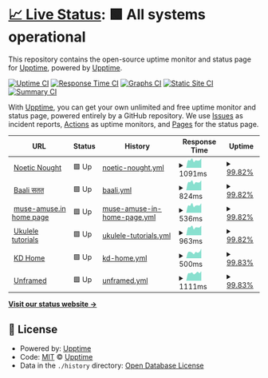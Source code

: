 # [📈 Live Status](https://upptime.github.io/upptime): <!--live status--> **🟩 All systems operational**

This repository contains the open-source uptime monitor and status page for [Upptime](https://upptime.js.org), powered by [Upptime](https://github.com/upptime/upptime).

[![Uptime CI](https://github.com/muse-amuse/status/workflows/Uptime%20CI/badge.svg)](https://github.com/muse-amuse/status/actions?query=workflow%3A%22Uptime+CI%22)
[![Response Time CI](https://github.com/muse-amuse/status/workflows/Response%20Time%20CI/badge.svg)](https://github.com/muse-amuse/status/actions?query=workflow%3A%22Response+Time+CI%22)
[![Graphs CI](https://github.com/muse-amuse/status/workflows/Graphs%20CI/badge.svg)](https://github.com/muse-amuse/status/actions?query=workflow%3A%22Graphs+CI%22)
[![Static Site CI](https://github.com/muse-amuse/status/workflows/Static%20Site%20CI/badge.svg)](https://github.com/muse-amuse/status/actions?query=workflow%3A%22Static+Site+CI%22)
[![Summary CI](https://github.com/muse-amuse/status/workflows/Summary%20CI/badge.svg)](https://github.com/muse-amuse/status/actions?query=workflow%3A%22Summary+CI%22)

With [Upptime](https://upptime.js.org), you can get your own unlimited and free uptime monitor and status page, powered entirely by a GitHub repository. We use [Issues](https://github.com/upptime/upptime/issues) as incident reports, [Actions](https://github.com/muse-amuse/status/actions) as uptime monitors, and [Pages](https://upptime.github.io/upptime) for the status page.

<!--start: status pages-->
<!-- This summary is generated by Upptime (https://github.com/upptime/upptime) -->
<!-- Do not edit this manually, your changes will be overwritten -->
<!-- prettier-ignore -->
| URL | Status | History | Response Time | Uptime |
| --- | ------ | ------- | ------------- | ------ |
| <img alt="" src="https://icons.duckduckgo.com/ip3/punchagan.muse-amuse.in.ico" height="13"> [Noetic Nought](https://punchagan.muse-amuse.in) | 🟩 Up | [noetic-nought.yml](https://github.com/muse-amuse/status/commits/HEAD/history/noetic-nought.yml) | <details><summary><img alt="Response time graph" src="./graphs/noetic-nought/response-time-week.png" height="20"> 1091ms</summary><br><a href="https://status.muse-amuse.in/history/noetic-nought"><img alt="Response time 1022" src="https://img.shields.io/endpoint?url=https%3A%2F%2Fraw.githubusercontent.com%2Fmuse-amuse%2Fstatus%2FHEAD%2Fapi%2Fnoetic-nought%2Fresponse-time.json"></a><br><a href="https://status.muse-amuse.in/history/noetic-nought"><img alt="24-hour response time 1301" src="https://img.shields.io/endpoint?url=https%3A%2F%2Fraw.githubusercontent.com%2Fmuse-amuse%2Fstatus%2FHEAD%2Fapi%2Fnoetic-nought%2Fresponse-time-day.json"></a><br><a href="https://status.muse-amuse.in/history/noetic-nought"><img alt="7-day response time 1091" src="https://img.shields.io/endpoint?url=https%3A%2F%2Fraw.githubusercontent.com%2Fmuse-amuse%2Fstatus%2FHEAD%2Fapi%2Fnoetic-nought%2Fresponse-time-week.json"></a><br><a href="https://status.muse-amuse.in/history/noetic-nought"><img alt="30-day response time 1025" src="https://img.shields.io/endpoint?url=https%3A%2F%2Fraw.githubusercontent.com%2Fmuse-amuse%2Fstatus%2FHEAD%2Fapi%2Fnoetic-nought%2Fresponse-time-month.json"></a><br><a href="https://status.muse-amuse.in/history/noetic-nought"><img alt="1-year response time 1022" src="https://img.shields.io/endpoint?url=https%3A%2F%2Fraw.githubusercontent.com%2Fmuse-amuse%2Fstatus%2FHEAD%2Fapi%2Fnoetic-nought%2Fresponse-time-year.json"></a></details> | <details><summary><a href="https://status.muse-amuse.in/history/noetic-nought">99.82%</a></summary><a href="https://status.muse-amuse.in/history/noetic-nought"><img alt="All-time uptime 99.98%" src="https://img.shields.io/endpoint?url=https%3A%2F%2Fraw.githubusercontent.com%2Fmuse-amuse%2Fstatus%2FHEAD%2Fapi%2Fnoetic-nought%2Fuptime.json"></a><br><a href="https://status.muse-amuse.in/history/noetic-nought"><img alt="24-hour uptime 100.00%" src="https://img.shields.io/endpoint?url=https%3A%2F%2Fraw.githubusercontent.com%2Fmuse-amuse%2Fstatus%2FHEAD%2Fapi%2Fnoetic-nought%2Fuptime-day.json"></a><br><a href="https://status.muse-amuse.in/history/noetic-nought"><img alt="7-day uptime 99.82%" src="https://img.shields.io/endpoint?url=https%3A%2F%2Fraw.githubusercontent.com%2Fmuse-amuse%2Fstatus%2FHEAD%2Fapi%2Fnoetic-nought%2Fuptime-week.json"></a><br><a href="https://status.muse-amuse.in/history/noetic-nought"><img alt="30-day uptime 99.96%" src="https://img.shields.io/endpoint?url=https%3A%2F%2Fraw.githubusercontent.com%2Fmuse-amuse%2Fstatus%2FHEAD%2Fapi%2Fnoetic-nought%2Fuptime-month.json"></a><br><a href="https://status.muse-amuse.in/history/noetic-nought"><img alt="1-year uptime 99.98%" src="https://img.shields.io/endpoint?url=https%3A%2F%2Fraw.githubusercontent.com%2Fmuse-amuse%2Fstatus%2FHEAD%2Fapi%2Fnoetic-nought%2Fuptime-year.json"></a></details>
| <img alt="" src="https://icons.duckduckgo.com/ip3/baali.muse-amuse.in.ico" height="13"> [Baali सतत](https://baali.muse-amuse.in) | 🟩 Up | [baali.yml](https://github.com/muse-amuse/status/commits/HEAD/history/baali.yml) | <details><summary><img alt="Response time graph" src="./graphs/baali/response-time-week.png" height="20"> 824ms</summary><br><a href="https://status.muse-amuse.in/history/baali"><img alt="Response time 824" src="https://img.shields.io/endpoint?url=https%3A%2F%2Fraw.githubusercontent.com%2Fmuse-amuse%2Fstatus%2FHEAD%2Fapi%2Fbaali%2Fresponse-time.json"></a><br><a href="https://status.muse-amuse.in/history/baali"><img alt="24-hour response time 896" src="https://img.shields.io/endpoint?url=https%3A%2F%2Fraw.githubusercontent.com%2Fmuse-amuse%2Fstatus%2FHEAD%2Fapi%2Fbaali%2Fresponse-time-day.json"></a><br><a href="https://status.muse-amuse.in/history/baali"><img alt="7-day response time 824" src="https://img.shields.io/endpoint?url=https%3A%2F%2Fraw.githubusercontent.com%2Fmuse-amuse%2Fstatus%2FHEAD%2Fapi%2Fbaali%2Fresponse-time-week.json"></a><br><a href="https://status.muse-amuse.in/history/baali"><img alt="30-day response time 785" src="https://img.shields.io/endpoint?url=https%3A%2F%2Fraw.githubusercontent.com%2Fmuse-amuse%2Fstatus%2FHEAD%2Fapi%2Fbaali%2Fresponse-time-month.json"></a><br><a href="https://status.muse-amuse.in/history/baali"><img alt="1-year response time 824" src="https://img.shields.io/endpoint?url=https%3A%2F%2Fraw.githubusercontent.com%2Fmuse-amuse%2Fstatus%2FHEAD%2Fapi%2Fbaali%2Fresponse-time-year.json"></a></details> | <details><summary><a href="https://status.muse-amuse.in/history/baali">99.82%</a></summary><a href="https://status.muse-amuse.in/history/baali"><img alt="All-time uptime 99.98%" src="https://img.shields.io/endpoint?url=https%3A%2F%2Fraw.githubusercontent.com%2Fmuse-amuse%2Fstatus%2FHEAD%2Fapi%2Fbaali%2Fuptime.json"></a><br><a href="https://status.muse-amuse.in/history/baali"><img alt="24-hour uptime 100.00%" src="https://img.shields.io/endpoint?url=https%3A%2F%2Fraw.githubusercontent.com%2Fmuse-amuse%2Fstatus%2FHEAD%2Fapi%2Fbaali%2Fuptime-day.json"></a><br><a href="https://status.muse-amuse.in/history/baali"><img alt="7-day uptime 99.82%" src="https://img.shields.io/endpoint?url=https%3A%2F%2Fraw.githubusercontent.com%2Fmuse-amuse%2Fstatus%2FHEAD%2Fapi%2Fbaali%2Fuptime-week.json"></a><br><a href="https://status.muse-amuse.in/history/baali"><img alt="30-day uptime 99.96%" src="https://img.shields.io/endpoint?url=https%3A%2F%2Fraw.githubusercontent.com%2Fmuse-amuse%2Fstatus%2FHEAD%2Fapi%2Fbaali%2Fuptime-month.json"></a><br><a href="https://status.muse-amuse.in/history/baali"><img alt="1-year uptime 99.98%" src="https://img.shields.io/endpoint?url=https%3A%2F%2Fraw.githubusercontent.com%2Fmuse-amuse%2Fstatus%2FHEAD%2Fapi%2Fbaali%2Fuptime-year.json"></a></details>
| <img alt="" src="https://icons.duckduckgo.com/ip3/muse-amuse.in.ico" height="13"> [muse-amuse.in home page](https://muse-amuse.in) | 🟩 Up | [muse-amuse-in-home-page.yml](https://github.com/muse-amuse/status/commits/HEAD/history/muse-amuse-in-home-page.yml) | <details><summary><img alt="Response time graph" src="./graphs/muse-amuse-in-home-page/response-time-week.png" height="20"> 536ms</summary><br><a href="https://status.muse-amuse.in/history/muse-amuse-in-home-page"><img alt="Response time 500" src="https://img.shields.io/endpoint?url=https%3A%2F%2Fraw.githubusercontent.com%2Fmuse-amuse%2Fstatus%2FHEAD%2Fapi%2Fmuse-amuse-in-home-page%2Fresponse-time.json"></a><br><a href="https://status.muse-amuse.in/history/muse-amuse-in-home-page"><img alt="24-hour response time 575" src="https://img.shields.io/endpoint?url=https%3A%2F%2Fraw.githubusercontent.com%2Fmuse-amuse%2Fstatus%2FHEAD%2Fapi%2Fmuse-amuse-in-home-page%2Fresponse-time-day.json"></a><br><a href="https://status.muse-amuse.in/history/muse-amuse-in-home-page"><img alt="7-day response time 536" src="https://img.shields.io/endpoint?url=https%3A%2F%2Fraw.githubusercontent.com%2Fmuse-amuse%2Fstatus%2FHEAD%2Fapi%2Fmuse-amuse-in-home-page%2Fresponse-time-week.json"></a><br><a href="https://status.muse-amuse.in/history/muse-amuse-in-home-page"><img alt="30-day response time 503" src="https://img.shields.io/endpoint?url=https%3A%2F%2Fraw.githubusercontent.com%2Fmuse-amuse%2Fstatus%2FHEAD%2Fapi%2Fmuse-amuse-in-home-page%2Fresponse-time-month.json"></a><br><a href="https://status.muse-amuse.in/history/muse-amuse-in-home-page"><img alt="1-year response time 500" src="https://img.shields.io/endpoint?url=https%3A%2F%2Fraw.githubusercontent.com%2Fmuse-amuse%2Fstatus%2FHEAD%2Fapi%2Fmuse-amuse-in-home-page%2Fresponse-time-year.json"></a></details> | <details><summary><a href="https://status.muse-amuse.in/history/muse-amuse-in-home-page">99.82%</a></summary><a href="https://status.muse-amuse.in/history/muse-amuse-in-home-page"><img alt="All-time uptime 99.98%" src="https://img.shields.io/endpoint?url=https%3A%2F%2Fraw.githubusercontent.com%2Fmuse-amuse%2Fstatus%2FHEAD%2Fapi%2Fmuse-amuse-in-home-page%2Fuptime.json"></a><br><a href="https://status.muse-amuse.in/history/muse-amuse-in-home-page"><img alt="24-hour uptime 100.00%" src="https://img.shields.io/endpoint?url=https%3A%2F%2Fraw.githubusercontent.com%2Fmuse-amuse%2Fstatus%2FHEAD%2Fapi%2Fmuse-amuse-in-home-page%2Fuptime-day.json"></a><br><a href="https://status.muse-amuse.in/history/muse-amuse-in-home-page"><img alt="7-day uptime 99.82%" src="https://img.shields.io/endpoint?url=https%3A%2F%2Fraw.githubusercontent.com%2Fmuse-amuse%2Fstatus%2FHEAD%2Fapi%2Fmuse-amuse-in-home-page%2Fuptime-week.json"></a><br><a href="https://status.muse-amuse.in/history/muse-amuse-in-home-page"><img alt="30-day uptime 99.96%" src="https://img.shields.io/endpoint?url=https%3A%2F%2Fraw.githubusercontent.com%2Fmuse-amuse%2Fstatus%2FHEAD%2Fapi%2Fmuse-amuse-in-home-page%2Fuptime-month.json"></a><br><a href="https://status.muse-amuse.in/history/muse-amuse-in-home-page"><img alt="1-year uptime 99.98%" src="https://img.shields.io/endpoint?url=https%3A%2F%2Fraw.githubusercontent.com%2Fmuse-amuse%2Fstatus%2FHEAD%2Fapi%2Fmuse-amuse-in-home-page%2Fuptime-year.json"></a></details>
| <img alt="" src="https://icons.duckduckgo.com/ip3/ukulele.muse-amuse.in.ico" height="13"> [Ukulele tutorials](https://ukulele.muse-amuse.in) | 🟩 Up | [ukulele-tutorials.yml](https://github.com/muse-amuse/status/commits/HEAD/history/ukulele-tutorials.yml) | <details><summary><img alt="Response time graph" src="./graphs/ukulele-tutorials/response-time-week.png" height="20"> 963ms</summary><br><a href="https://status.muse-amuse.in/history/ukulele-tutorials"><img alt="Response time 899" src="https://img.shields.io/endpoint?url=https%3A%2F%2Fraw.githubusercontent.com%2Fmuse-amuse%2Fstatus%2FHEAD%2Fapi%2Fukulele-tutorials%2Fresponse-time.json"></a><br><a href="https://status.muse-amuse.in/history/ukulele-tutorials"><img alt="24-hour response time 1016" src="https://img.shields.io/endpoint?url=https%3A%2F%2Fraw.githubusercontent.com%2Fmuse-amuse%2Fstatus%2FHEAD%2Fapi%2Fukulele-tutorials%2Fresponse-time-day.json"></a><br><a href="https://status.muse-amuse.in/history/ukulele-tutorials"><img alt="7-day response time 963" src="https://img.shields.io/endpoint?url=https%3A%2F%2Fraw.githubusercontent.com%2Fmuse-amuse%2Fstatus%2FHEAD%2Fapi%2Fukulele-tutorials%2Fresponse-time-week.json"></a><br><a href="https://status.muse-amuse.in/history/ukulele-tutorials"><img alt="30-day response time 906" src="https://img.shields.io/endpoint?url=https%3A%2F%2Fraw.githubusercontent.com%2Fmuse-amuse%2Fstatus%2FHEAD%2Fapi%2Fukulele-tutorials%2Fresponse-time-month.json"></a><br><a href="https://status.muse-amuse.in/history/ukulele-tutorials"><img alt="1-year response time 899" src="https://img.shields.io/endpoint?url=https%3A%2F%2Fraw.githubusercontent.com%2Fmuse-amuse%2Fstatus%2FHEAD%2Fapi%2Fukulele-tutorials%2Fresponse-time-year.json"></a></details> | <details><summary><a href="https://status.muse-amuse.in/history/ukulele-tutorials">99.82%</a></summary><a href="https://status.muse-amuse.in/history/ukulele-tutorials"><img alt="All-time uptime 99.99%" src="https://img.shields.io/endpoint?url=https%3A%2F%2Fraw.githubusercontent.com%2Fmuse-amuse%2Fstatus%2FHEAD%2Fapi%2Fukulele-tutorials%2Fuptime.json"></a><br><a href="https://status.muse-amuse.in/history/ukulele-tutorials"><img alt="24-hour uptime 100.00%" src="https://img.shields.io/endpoint?url=https%3A%2F%2Fraw.githubusercontent.com%2Fmuse-amuse%2Fstatus%2FHEAD%2Fapi%2Fukulele-tutorials%2Fuptime-day.json"></a><br><a href="https://status.muse-amuse.in/history/ukulele-tutorials"><img alt="7-day uptime 99.82%" src="https://img.shields.io/endpoint?url=https%3A%2F%2Fraw.githubusercontent.com%2Fmuse-amuse%2Fstatus%2FHEAD%2Fapi%2Fukulele-tutorials%2Fuptime-week.json"></a><br><a href="https://status.muse-amuse.in/history/ukulele-tutorials"><img alt="30-day uptime 99.96%" src="https://img.shields.io/endpoint?url=https%3A%2F%2Fraw.githubusercontent.com%2Fmuse-amuse%2Fstatus%2FHEAD%2Fapi%2Fukulele-tutorials%2Fuptime-month.json"></a><br><a href="https://status.muse-amuse.in/history/ukulele-tutorials"><img alt="1-year uptime 99.99%" src="https://img.shields.io/endpoint?url=https%3A%2F%2Fraw.githubusercontent.com%2Fmuse-amuse%2Fstatus%2FHEAD%2Fapi%2Fukulele-tutorials%2Fuptime-year.json"></a></details>
| <img alt="" src="https://icons.duckduckgo.com/ip3/kadambarid.in.ico" height="13"> [KD Home](http://kadambarid.in) | 🟩 Up | [kd-home.yml](https://github.com/muse-amuse/status/commits/HEAD/history/kd-home.yml) | <details><summary><img alt="Response time graph" src="./graphs/kd-home/response-time-week.png" height="20"> 500ms</summary><br><a href="https://status.muse-amuse.in/history/kd-home"><img alt="Response time 458" src="https://img.shields.io/endpoint?url=https%3A%2F%2Fraw.githubusercontent.com%2Fmuse-amuse%2Fstatus%2FHEAD%2Fapi%2Fkd-home%2Fresponse-time.json"></a><br><a href="https://status.muse-amuse.in/history/kd-home"><img alt="24-hour response time 571" src="https://img.shields.io/endpoint?url=https%3A%2F%2Fraw.githubusercontent.com%2Fmuse-amuse%2Fstatus%2FHEAD%2Fapi%2Fkd-home%2Fresponse-time-day.json"></a><br><a href="https://status.muse-amuse.in/history/kd-home"><img alt="7-day response time 500" src="https://img.shields.io/endpoint?url=https%3A%2F%2Fraw.githubusercontent.com%2Fmuse-amuse%2Fstatus%2FHEAD%2Fapi%2Fkd-home%2Fresponse-time-week.json"></a><br><a href="https://status.muse-amuse.in/history/kd-home"><img alt="30-day response time 463" src="https://img.shields.io/endpoint?url=https%3A%2F%2Fraw.githubusercontent.com%2Fmuse-amuse%2Fstatus%2FHEAD%2Fapi%2Fkd-home%2Fresponse-time-month.json"></a><br><a href="https://status.muse-amuse.in/history/kd-home"><img alt="1-year response time 458" src="https://img.shields.io/endpoint?url=https%3A%2F%2Fraw.githubusercontent.com%2Fmuse-amuse%2Fstatus%2FHEAD%2Fapi%2Fkd-home%2Fresponse-time-year.json"></a></details> | <details><summary><a href="https://status.muse-amuse.in/history/kd-home">99.83%</a></summary><a href="https://status.muse-amuse.in/history/kd-home"><img alt="All-time uptime 99.95%" src="https://img.shields.io/endpoint?url=https%3A%2F%2Fraw.githubusercontent.com%2Fmuse-amuse%2Fstatus%2FHEAD%2Fapi%2Fkd-home%2Fuptime.json"></a><br><a href="https://status.muse-amuse.in/history/kd-home"><img alt="24-hour uptime 100.00%" src="https://img.shields.io/endpoint?url=https%3A%2F%2Fraw.githubusercontent.com%2Fmuse-amuse%2Fstatus%2FHEAD%2Fapi%2Fkd-home%2Fuptime-day.json"></a><br><a href="https://status.muse-amuse.in/history/kd-home"><img alt="7-day uptime 99.83%" src="https://img.shields.io/endpoint?url=https%3A%2F%2Fraw.githubusercontent.com%2Fmuse-amuse%2Fstatus%2FHEAD%2Fapi%2Fkd-home%2Fuptime-week.json"></a><br><a href="https://status.muse-amuse.in/history/kd-home"><img alt="30-day uptime 99.96%" src="https://img.shields.io/endpoint?url=https%3A%2F%2Fraw.githubusercontent.com%2Fmuse-amuse%2Fstatus%2FHEAD%2Fapi%2Fkd-home%2Fuptime-month.json"></a><br><a href="https://status.muse-amuse.in/history/kd-home"><img alt="1-year uptime 99.95%" src="https://img.shields.io/endpoint?url=https%3A%2F%2Fraw.githubusercontent.com%2Fmuse-amuse%2Fstatus%2FHEAD%2Fapi%2Fkd-home%2Fuptime-year.json"></a></details>
| <img alt="" src="https://icons.duckduckgo.com/ip3/unframed.in.ico" height="13"> [Unframed](https://unframed.in) | 🟩 Up | [unframed.yml](https://github.com/muse-amuse/status/commits/HEAD/history/unframed.yml) | <details><summary><img alt="Response time graph" src="./graphs/unframed/response-time-week.png" height="20"> 1111ms</summary><br><a href="https://status.muse-amuse.in/history/unframed"><img alt="Response time 1013" src="https://img.shields.io/endpoint?url=https%3A%2F%2Fraw.githubusercontent.com%2Fmuse-amuse%2Fstatus%2FHEAD%2Fapi%2Funframed%2Fresponse-time.json"></a><br><a href="https://status.muse-amuse.in/history/unframed"><img alt="24-hour response time 1241" src="https://img.shields.io/endpoint?url=https%3A%2F%2Fraw.githubusercontent.com%2Fmuse-amuse%2Fstatus%2FHEAD%2Fapi%2Funframed%2Fresponse-time-day.json"></a><br><a href="https://status.muse-amuse.in/history/unframed"><img alt="7-day response time 1111" src="https://img.shields.io/endpoint?url=https%3A%2F%2Fraw.githubusercontent.com%2Fmuse-amuse%2Fstatus%2FHEAD%2Fapi%2Funframed%2Fresponse-time-week.json"></a><br><a href="https://status.muse-amuse.in/history/unframed"><img alt="30-day response time 1031" src="https://img.shields.io/endpoint?url=https%3A%2F%2Fraw.githubusercontent.com%2Fmuse-amuse%2Fstatus%2FHEAD%2Fapi%2Funframed%2Fresponse-time-month.json"></a><br><a href="https://status.muse-amuse.in/history/unframed"><img alt="1-year response time 1013" src="https://img.shields.io/endpoint?url=https%3A%2F%2Fraw.githubusercontent.com%2Fmuse-amuse%2Fstatus%2FHEAD%2Fapi%2Funframed%2Fresponse-time-year.json"></a></details> | <details><summary><a href="https://status.muse-amuse.in/history/unframed">99.83%</a></summary><a href="https://status.muse-amuse.in/history/unframed"><img alt="All-time uptime 99.88%" src="https://img.shields.io/endpoint?url=https%3A%2F%2Fraw.githubusercontent.com%2Fmuse-amuse%2Fstatus%2FHEAD%2Fapi%2Funframed%2Fuptime.json"></a><br><a href="https://status.muse-amuse.in/history/unframed"><img alt="24-hour uptime 100.00%" src="https://img.shields.io/endpoint?url=https%3A%2F%2Fraw.githubusercontent.com%2Fmuse-amuse%2Fstatus%2FHEAD%2Fapi%2Funframed%2Fuptime-day.json"></a><br><a href="https://status.muse-amuse.in/history/unframed"><img alt="7-day uptime 99.83%" src="https://img.shields.io/endpoint?url=https%3A%2F%2Fraw.githubusercontent.com%2Fmuse-amuse%2Fstatus%2FHEAD%2Fapi%2Funframed%2Fuptime-week.json"></a><br><a href="https://status.muse-amuse.in/history/unframed"><img alt="30-day uptime 99.84%" src="https://img.shields.io/endpoint?url=https%3A%2F%2Fraw.githubusercontent.com%2Fmuse-amuse%2Fstatus%2FHEAD%2Fapi%2Funframed%2Fuptime-month.json"></a><br><a href="https://status.muse-amuse.in/history/unframed"><img alt="1-year uptime 99.88%" src="https://img.shields.io/endpoint?url=https%3A%2F%2Fraw.githubusercontent.com%2Fmuse-amuse%2Fstatus%2FHEAD%2Fapi%2Funframed%2Fuptime-year.json"></a></details>

<!--end: status pages-->

[**Visit our status website →**](https://upptime.github.io/upptime)

## 📄 License

- Powered by: [Upptime](https://github.com/upptime/upptime)
- Code: [MIT](./LICENSE) © [Upptime](https://upptime.js.org)
- Data in the `./history` directory: [Open Database License](https://opendatacommons.org/licenses/odbl/1-0/)
